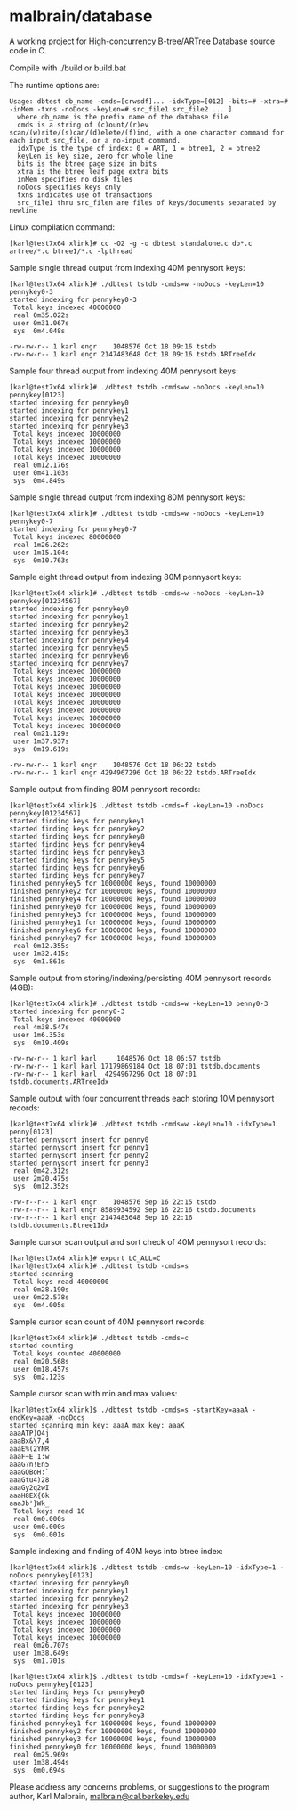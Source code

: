 malbrain/database
==========================

A working project for High-concurrency B-tree/ARTree Database source code in C.

Compile with ./build or build.bat

The runtime options are:

    Usage: dbtest db_name -cmds=[crwsdf]... -idxType=[012] -bits=# -xtra=# -inMem -txns -noDocs -keyLen=# src_file1 src_file2 ... ]
      where db_name is the prefix name of the database file
      cmds is a string of (c)ount/(r)ev scan/(w)rite/(s)can/(d)elete/(f)ind, with a one character command for each input src_file, or a no-input command.
      idxType is the type of index: 0 = ART, 1 = btree1, 2 = btree2
      keyLen is key size, zero for whole line
      bits is the btree page size in bits
      xtra is the btree leaf page extra bits
      inMem specifies no disk files
      noDocs specifies keys only
      txns indicates use of transactions
      src_file1 thru src_filen are files of keys/documents separated by newline

Linux compilation command:

    [karl@test7x64 xlink]# cc -O2 -g -o dbtest standalone.c db*.c artree/*.c btree1/*.c -lpthread

Sample single thread output from indexing 40M pennysort keys:

    [karl@test7x64 xlink]# ./dbtest tstdb -cmds=w -noDocs -keyLen=10 pennykey0-3
    started indexing for pennykey0-3
     Total keys indexed 40000000
     real 0m35.022s
     user 0m31.067s
     sys  0m4.048s

    -rw-rw-r-- 1 karl engr    1048576 Oct 18 09:16 tstdb
    -rw-rw-r-- 1 karl engr 2147483648 Oct 18 09:16 tstdb.ARTreeIdx

Sample four thread output from indexing 40M pennysort keys:

    [karl@test7x64 xlink]# ./dbtest tstdb -cmds=w -noDocs -keyLen=10 pennykey[0123]
    started indexing for pennykey0
    started indexing for pennykey1
    started indexing for pennykey2
    started indexing for pennykey3
     Total keys indexed 10000000
     Total keys indexed 10000000
     Total keys indexed 10000000
     Total keys indexed 10000000
     real 0m12.176s
     user 0m41.103s
     sys  0m4.849s

Sample single thread output from indexing 80M pennysort keys:

    [karl@test7x64 xlink]# ./dbtest tstdb -cmds=w -noDocs -keyLen=10 pennykey0-7
    started indexing for pennykey0-7
     Total keys indexed 80000000
     real 1m26.262s
     user 1m15.104s
     sys  0m10.763s

Sample eight thread output from indexing 80M pennysort keys:

    [karl@test7x64 xlink]# ./dbtest tstdb -cmds=w -noDocs -keyLen=10 pennykey[01234567]
    started indexing for pennykey0
    started indexing for pennykey1
    started indexing for pennykey2
    started indexing for pennykey3
    started indexing for pennykey4
    started indexing for pennykey5
    started indexing for pennykey6
    started indexing for pennykey7
     Total keys indexed 10000000
     Total keys indexed 10000000
     Total keys indexed 10000000
     Total keys indexed 10000000
     Total keys indexed 10000000
     Total keys indexed 10000000
     Total keys indexed 10000000
     Total keys indexed 10000000
     real 0m21.129s
     user 1m37.937s
     sys  0m19.619s

    -rw-rw-r-- 1 karl engr    1048576 Oct 18 06:22 tstdb
    -rw-rw-r-- 1 karl engr 4294967296 Oct 18 06:22 tstdb.ARTreeIdx

Sample output from finding 80M pennysort records:

    [karl@test7x64 xlink]$ ./dbtest tstdb -cmds=f -keyLen=10 -noDocs pennykey[01234567]
    started finding keys for pennykey1
    started finding keys for pennykey2
    started finding keys for pennykey0
    started finding keys for pennykey4
    started finding keys for pennykey3
    started finding keys for pennykey5
    started finding keys for pennykey6
    started finding keys for pennykey7
    finished pennykey5 for 10000000 keys, found 10000000
    finished pennykey2 for 10000000 keys, found 10000000
    finished pennykey4 for 10000000 keys, found 10000000
    finished pennykey0 for 10000000 keys, found 10000000
    finished pennykey3 for 10000000 keys, found 10000000
    finished pennykey1 for 10000000 keys, found 10000000
    finished pennykey6 for 10000000 keys, found 10000000
    finished pennykey7 for 10000000 keys, found 10000000
     real 0m12.355s
     user 1m32.415s
     sys  0m1.861s

Sample output from storing/indexing/persisting 40M pennysort records (4GB):

    [karl@test7x64 xlink]# ./dbtest tstdb -cmds=w -keyLen=10 penny0-3
    started indexing for penny0-3
     Total keys indexed 40000000
     real 4m38.547s
     user 1m6.353s
     sys  0m19.409s

    -rw-rw-r-- 1 karl karl     1048576 Oct 18 06:57 tstdb
    -rw-rw-r-- 1 karl karl 17179869184 Oct 18 07:01 tstdb.documents
    -rw-rw-r-- 1 karl karl  4294967296 Oct 18 07:01 tstdb.documents.ARTreeIdx

Sample output with four concurrent threads each storing 10M pennysort records:

    [karl@test7x64 xlink]# ./dbtest tstdb -cmds=w -keyLen=10 -idxType=1 penny[0123]
    started pennysort insert for penny0
    started pennysort insert for penny1
    started pennysort insert for penny2
    started pennysort insert for penny3
     real 0m42.312s
     user 2m20.475s
     sys  0m12.352s
 
    -rw-r--r-- 1 karl engr    1048576 Sep 16 22:15 tstdb
    -rw-r--r-- 1 karl engr 8589934592 Sep 16 22:16 tstdb.documents
    -rw-r--r-- 1 karl engr 2147483648 Sep 16 22:16 tstdb.documents.Btree1Idx

Sample cursor scan output and sort check of 40M pennysort records:

    [karl@test7x64 xlink]# export LC_ALL=C
    [karl@test7x64 xlink]# ./dbtest tstdb -cmds=s
    started scanning
     Total keys read 40000000
     real 0m28.190s
     user 0m22.578s
     sys  0m4.005s

Sample cursor scan count of 40M pennysort records:

    [karl@test7x64 xlink]# ./dbtest tstdb -cmds=c
    started counting
     Total keys counted 40000000
     real 0m20.568s
     user 0m18.457s
     sys  0m2.123s

Sample cursor scan with min and max values:

    [karl@test7x64 xlink]$ ./dbtest tstdb -cmds=s -startKey=aaaA -endKey=aaaK -noDocs
    started scanning min key: aaaA max key: aaaK
    aaaATP)O4j
    aaaBx&\7,4
    aaaE%(2YNR
    aaaF~E 1:w
    aaaG?n!En5
    aaaGQBoH:`
    aaaGtu4)28
    aaaGy2q2wI
    aaaH8EX{6k
    aaaJb'}Wk_
     Total keys read 10
     real 0m0.000s
     user 0m0.000s
     sys  0m0.001s

Sample indexing and finding of 40M keys into btree index:

    [karl@test7x64 xlink]$ ./dbtest tstdb -cmds=w -keyLen=10 -idxType=1 -noDocs pennykey[0123]
    started indexing for pennykey0
    started indexing for pennykey1
    started indexing for pennykey2
    started indexing for pennykey3
     Total keys indexed 10000000
     Total keys indexed 10000000
     Total keys indexed 10000000
     Total keys indexed 10000000
     real 0m26.707s
     user 1m38.649s
     sys  0m1.701s

    [karl@test7x64 xlink]$ ./dbtest tstdb -cmds=f -keyLen=10 -idxType=1 -noDocs pennykey[0123]
    started finding keys for pennykey0
    started finding keys for pennykey1
    started finding keys for pennykey2
    started finding keys for pennykey3
    finished pennykey1 for 10000000 keys, found 10000000
    finished pennykey2 for 10000000 keys, found 10000000
    finished pennykey3 for 10000000 keys, found 10000000
    finished pennykey0 for 10000000 keys, found 10000000
     real 0m25.969s
     user 1m38.494s
     sys  0m0.694s

Please address any concerns problems, or suggestions to the program author, Karl Malbrain, malbrain@cal.berkeley.edu
